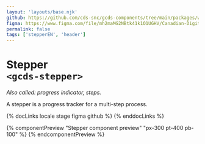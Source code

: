 ```yaml
---
layout: 'layouts/base.njk'
github: https://github.com/cds-snc/gcds-components/tree/main/packages/web/src/components/gcds-stepper
figma: https://www.figma.com/file/mh2maMG2NBtk41k1O1UGHV/Canadian-Digital-Service%E2%80%A8---GC-Design-System?type=design&node-id=970-2581&mode=design&t=qwNFRgCKhnoUtRXO-0
permalink: false
tags: ['stepperEN', 'header']
---
```


# Stepper <br>`<gcds-stepper>`

_Also called: progress indicator, steps._

A stepper is a progress tracker for a multi-step process.

{% docLinks locale stage figma github %}
{% enddocLinks %}

{% componentPreview "Stepper component preview" "px-300 pt-400 pb-100" %}
<gcds-stepper current-step="1" total-steps="4"></gcds-stepper>
{% endcomponentPreview %}
